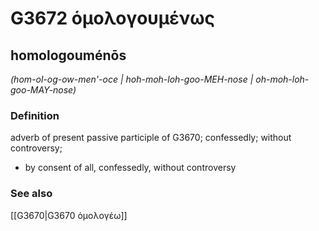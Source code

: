 # G3672 ὁμολογουμένως

## homologouménōs

_(hom-ol-og-ow-men'-oce | hoh-moh-loh-goo-MEH-nose | oh-moh-loh-goo-MAY-nose)_

### Definition

adverb of present passive participle of G3670; confessedly; without controversy; 

- by consent of all, confessedly, without controversy

### See also

[[G3670|G3670 ὁμολογέω]]
